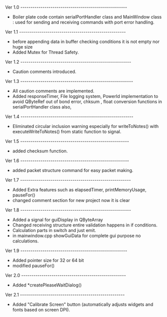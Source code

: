Ver 1.0 -----------------------------------------------------
- Boiler plate code contain serialPortHandler class and MainWindow class : used for sending and receiving commands with port error handling.

Ver 1.1 -----------------------------------------------------
- before appending data in buffer checking conditions it is not empty nor huge size
- Added Mutex for Thread Safety.

Ver 1.2 -------------------------------------------------------
- Caution comments introduced.
 
Ver 1.3 --------------------------------------------------------
- All caution comments are implemented.
- Added responseTimer, File logging system, PowerId implementation to avoid QByteRef out of bond error, chksum , float conversion functions in serialPortHandler class also,

Ver 1.4 --------------------------------------------------------
- Eliminated circular inclusion warning especially for writeToNotes() with executeWriteToNotes() from static function to signal.

Ver 1.5 ------------------------------------------------------
- added checksum function.

Ver 1.6 ------------------------------------------------------
- added packet structure command for easy packet making.

Ver 1.7 -------------------------------------------------------
- Added Extra features such as elapsedTimer, printMemoryUsage, pauseFor()
- changed comment section for new project now it is clear

Ver 1.8 -------------------------------------------------------
- Added a signal for guiDisplay in QByteArray
- Changed receiving structure entire validation happens in if conditions.
- Calculation parts in switch and just emit.
- in mainwindow.cpp showGuiData for complete gui purpose no calculations.

Ver 1.9 -----------------------------------------------------
- Added pointer size for 32 or 64 bit
- modified pauseFor()

Ver 2.0 ----------------------------------------------------
- Added *createPleaseWaitDialog()

Ver 2.1 ----------------------------------------------------
- Added "Calibrate Screen" button (automatically adjusts widgets and fonts based on screen DPI).